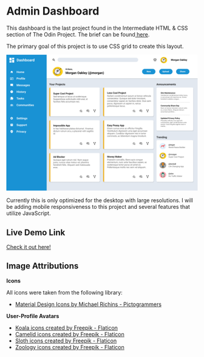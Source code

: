 # Admin Dashboard

This dashboard is the last project found in the Intermediate HTML & CSS section of The Odin Project. The brief can be found<a href="https://www.theodinproject.com/lessons/node-path-intermediate-html-and-css-admin-dashboard"> here</a>.

The primary goal of this project is to use CSS grid to create this layout.

<img src="./dashboard-project-design-brief.png">

Currently this is only optimized for the desktop with large resolutions. I will be adding mobile responsiveness to this project and several features that utilize JavaScript.

## Live Demo Link

<a href="https://probableactions.github.io/admin-dashboard/">Check it out here!</a>

## Image Attributions

**Icons**

All icons were taken from the following library:
<br/>

- <a href="https://pictogrammers.com/library/mdi/">Material Design Icons by Michael Richins - Pictogrammers</a>

**User-Profile Avatars**

- <a href="https://www.flaticon.com/free-icons/koala" title="koala icons">Koala icons created by Freepik - Flaticon</a>
  <br/>
- <a href="https://www.flaticon.com/free-icons/camelid" title="camelid icons">Camelid icons created by Freepik - Flaticon</a>
  <br/>
- <a href="https://www.flaticon.com/free-icons/sloth" title="sloth icons">Sloth icons created by Freepik - Flaticon</a>
  <br/>
- <a href="https://www.flaticon.com/free-icons/zoology" title="zoology icons">Zoology icons created by Freepik - Flaticon</a>
